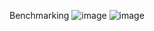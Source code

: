 Benchmarking
![image](https://github.com/lia192/ParallelComputingOpenMP/assets/65444638/a8c5fd19-0f03-4f31-b44e-6b78465becc7)
![image](https://github.com/lia192/ParallelComputingOpenMP/assets/65444638/d4c13c1e-342e-4b32-a58a-3d050920789e)
